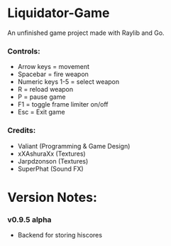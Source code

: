 # Liquidator-Game
An unfinished game project made with Raylib and Go.

### Controls:
- Arrow keys = movement
- Spacebar = fire weapon
- Numeric keys 1-5 = select weapon
- R = reload weapon
- P = pause game
- F1 = toggle frame limiter on/off
- Esc = Exit game

### Credits:
- Valiant (Programming & Game Design)
- xXAshuraXx (Textures)
- Jarpdzonson (Textures)
- SuperPhat (Sound FX)

# Version Notes:
### v0.9.5 alpha
- Backend for storing hiscores